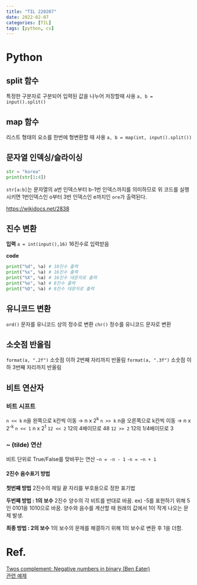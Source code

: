 ```yaml
---
title: "TIL 220207"
date: 2022-02-07
categories: [TIL]
tags: [python, cs]
---
```


# Python

## split 함수
특정한 구분자로 구분되어 입력된 값을 나누어 저장할때 사용
`a, b = input().split()`

## map 함수
리스트 형태의 요소를 한번에 형변환할 때 사용
`a, b = map(int, input().split())`

## 문자열 인덱싱/슬라이싱
```py
str = "korea"
print(str[1:4])
```
`str[a:b]`는 문자열의 a번 인덱스부터 b-1번 인덱스까지를 의미하므로 위 코드를 실행시키면 1번인덱스인 o부터 3번 인덱스인 e까지인 `ore`가 출력된다.

https://wikidocs.net/2838


## 진수 변환

**입력**
`a = int(input(),16)` 16진수로 입력받음

**code**

```py
print("%d", %a) # 10진수 출력
print("%x", %a) # 16진수 출력
print("%X", %a) # 16진수 대문자로 출력
print("%o", %a) # 8진수 출력
print("%O", %a) # 8진수 대문자로 출력
```

## 유니코드 변환
`ord()` 문자를 유니코드 상의 정수로 변환
`chr()` 정수를 유니코드 문자로 변환

## 소숫점 반올림
`format(a, ".2f")` 소숫점 이하 2번째 자리까지 반올림
`format(a, ".3f")` 소숫점 이하 3번째 자리까지 반올림

## 비트 연산자
### 비트 시프트
`n << k` n을 왼쪽으로 k칸씩 이동 → n x 2<sup>k</sup>
`n >> k` n을 오른쪽으로 k칸씩 이동 → n x 2<sup>-k</sup>
`n << 1` n x 2<sup>1</sup>
`12 << 2` 12의 4배이므로 48
`12 >> 2` 12의 1/4배이므로 3
### ~ (tilde) 연산
비트 단위로 True/False를 맞바꾸는 연산
`~n = -n - 1`
`-n = ~n + 1`
#### 2진수 음수표기 방법

**첫번째 방법**
2진수의 제일 끝 자리를 부호용으로 정한 표기법

**두번째 방법 : 1의 보수**
2진수 양수의 각 비트를 반대로 바꿈.
ex) -5를 표현하기 위해 5인 0101을 1010으로 바꿈.
양수와 음수를 계산할 때 원래의 값에서 1이 작게 나오는 문제 발생.

**최종 방법 : 2의 보수**
1의 보수의 문제를 해결하기 위해 1의 보수로 변환 후 1을 더함.


# Ref.

[Twos complement: Negative numbers in binary (Ben Eater)](https://youtu.be/4qH4unVtJkE)  
[관련 예제](https://codeup.kr/problem.php?id=6059)
